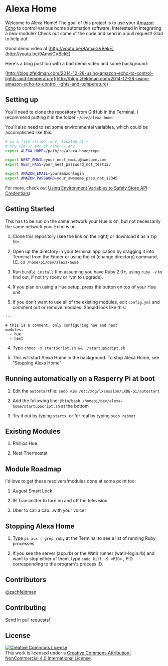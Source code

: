 # Alexa Home

Welcome to Alexa Home! The goal of this project is to use your [Amazon Echo](http://amzn.to/1DO0ax3) to control various home automation software. Interested in integrating a new module? Check out some of the code and send in a pull request! Glad to help out.

Good demo video at [http://youtu.be/9AmxiGVBekE](http://youtu.be/9AmxiGVBekE)

Here's a blog post too with a bad demo video and some background:

[http://blog.zfeldman.com/2014-12-28-using-amazon-echo-to-control-lights-and-temperature](http://blog.zfeldman.com/2014-12-28-using-amazon-echo-to-control-lights-and-temperature)

## Setting up

You'll need to clone the repository from GitHub in the Terminal. I recommend putting it in the folder `~/dev/alexa-home`

You'll also need to set some environmental variables, which could be accomplished like this:

````bash
# in a file called .env, located at ~
# try vim ~/.env or nano ~/.env
export ALEXA_HOME=/path/to/alexa-home/repo

export NEST_EMAIL=your_nest_email@awesome.com
export NEST_PASS=your_nest_password_not_test123

export AMAZON_EMAIL=youramazonlogin
export AMAZON_PASSWORD=your_awesome_pass_not_12345
````

For more, check out [Using Environment Variables to Safely Store API Credentials](http://blog.zfeldman.com/2014-04-07-Using-Environment-Variables-to-Safely-Store-API-Credentials)(

## Getting Started

This has to be run on the same network your Hue is on, but not necessarily the same network your Echo is on.

1) Clone this repository (see the link on the right) or download it as a zip file.

2) Open up the directory in your terminal application by dragging it into Terminal from the Finder or using the `cd` (change directory) command, I.E. `cd /home/pi/dev/alexa-home`

3) Run `bundle install` (I'm assuming you have Ruby 2.0+, using `ruby -v` to find out, if not try rbenv or rvm to upgrade).

3) If you plan on using a Hue setup, press the button on top of your Hue unit

3) If you don't want to use all of the existing modules, edit `config.yml` and comment out or remove modules. Should look like this:

```
---

# this is a comment, only configuring hue and nest
modules:
  - hue
  - nest
```

4) Type `chmod +x startScript.sh && ./startupScript.sh`

5) This will start Alexa Home in the background. To stop Alexa Home, see "Stopping Alexa Home"

## Running automatically on a Rasperry Pi at boot

1) Edit the `autostart`file:
`sudo vim /etc/xdg/lxsession/LXDE-pi/autostart`

2) Add the following line:
`@bin/bash /homepi/dev/alexa-home/startupScript.sh`
at the bottom

3) Try it out by typing `startx`, or for real by typing `sudo reboot`

## Existing Modules

1) Phillips Hue

2) Nest Thermostat

## Module Roadmap

I'd love to get these resolvers/modules done at some point too:

1) August Smart Lock

2) IR Transmitter to turn on and off the television

3) Uber to call a cab...with your voice!

## Stopping Alexa Home

1) Type `ps aux | grep ruby` at the Terminal to see a list of running Ruby processes

2) If you see the server (app.rb) or the Watir runner (watir-login.rb) and want to stop either of them, type `sudo kill -9 <PID>` , PID corresponding to the program's process ID.

## Contributors

[@zachfeldman](https://twitter.com/zachfeldman)

## Contributing

Send in pull requests!


## License

<a rel="license" href="http://creativecommons.org/licenses/by-nc/4.0/"><img alt="Creative Commons License" style="border-width:0" src="https://i.creativecommons.org/l/by-nc/4.0/88x31.png" /></a><br />This work is licensed under a <a rel="license" href="http://creativecommons.org/licenses/by-nc/4.0/">Creative Commons Attribution-NonCommercial 4.0 International License</a>.